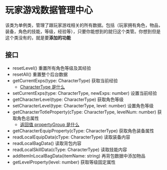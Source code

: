 # 玩家游戏数据管理中心

该类为单例类，管理了跟玩家游戏相关的所有数据。包括（玩家拥有角色，物品，装备，角色的技能，等级，经验等），只要你能想到的就归这个类管。你想到但是这个类没有的，就是要**添加的功能**

## 接口

- resetLevel() 重置所有角色等级及其经验
- resetAll() 重置整个后台数据
- getCurrentExps(type: CharacterType) 获取当前经验
  - [CharacterType 是什么](../enum/CharacterType.md)
- setCurrentExps(type: CharacterType, newExps: number) 设置当前经验
- getCharacterLevel(type: CharacterType) 获取角色等级
- setCharacterLevel(type: CharacterType, level: number) 设置角色等级
- getCharacterTotleProperty(cType: CharacterType, levelNum: number) 获取角色总属性
  - [返回值 propertyGroup 是什么](../functionClass/propertyGroup.md)
- getCharacterEquipProperty(cType: CharacterType) 获取角色装备属性
- readLocalEquipData(cType: CharacterType) 读取装备内容
- readLocalBagData() 读取背包内容
- readLocalSkillData(cType: CharacterType) 读取技能内容
- addItemInLocalBagData(itemName: string) 再背包数据中添加物品
- getLevelProperty(level: number) 获取等级固定属性